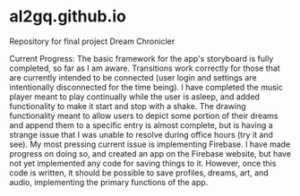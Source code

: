 # al2gq.github.io
Repository for final project Dream Chronicler

Current Progress: The basic framework for the app's storyboard is fully completed, so far as I am aware. Transitions work correctly for those that are currently intended to be connected (user login and settings are intentionally disconnected for the time being). I have completed the music player meant to play continually while the user is asleep, and added functionality to make it start and stop with a shake. The drawing functionality meant to allow users to depict some portion of their dreams and append them to a specific entry is almost complete, but is having a strange issue that I was unable to resolve during office hours (try it and see). My most pressing current issue is implementing Firebase. I have made progress on doing so, and created an app on the Firebase website, but have not yet implemented any code for saving things to it. However, once this code is written, it should be possible to save profiles, dreams, art, and audio, implementing the primary functions of the app.
